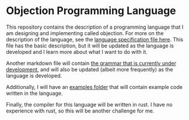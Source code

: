 # Objection Programming Language

This repository contains the description of a programming language that I am designing and implementing called objection. For more on the description of the language, see the [language specification file here](language.md). This file has the basic description, but it will be updated as the language is developed and I learn more about what I want to do with it.

Another markdown file will contain [the grammar that is currently under development](grammar.md), and will also be updated (albeit more frequently) as the language is developed.

Additionally, I will have an [examples folder](./ex) that will contain example code written in the language.

Finally, the compiler for this language will be written in rust. I have no experience with rust, so this will be another challenge for me.
